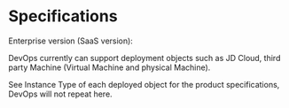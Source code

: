 # Specifications

Enterprise version (SaaS version):

DevOps currently can support deployment objects such as JD Cloud, third party Machine (Virtual Machine and physical Machine).

See Instance Type of each deployed object for the product specifications, DevOps will not repeat here.
